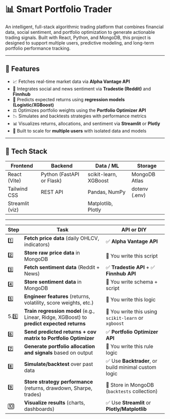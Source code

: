 # 📊 Smart Portfolio Trader

An intelligent, full-stack algorithmic trading platform that combines financial data, social sentiment, and portfolio optimization to generate actionable trading signals. Built with React, Python, and MongoDB, this project is designed to support multiple users, predictive modeling, and long-term portfolio performance tracking.

---

## 🚀 Features

- 📈 Fetches real-time market data via **Alpha Vantage API**
- 📣 Integrates social and news sentiment via **Tradestie (Reddit)** and **Finnhub**
- 🧠 Predicts expected returns using **regression models (Logistic/XGBoost)**
- ⚖️ Optimizes portfolio weights using the **Portfolio Optimizer API**
- 📉 Simulates and backtests strategies with performance metrics
- 📊 Visualizes returns, allocations, and sentiment via **Streamlit** or **Plotly**
- 🔐 Built to scale for **multiple users** with isolated data and models

---

## 🧩 Tech Stack

| Frontend      | Backend     | Data / ML        | Storage        |
|---------------|-------------|------------------|----------------|
| React (Vite)  | Python (FastAPI or Flask) | scikit-learn, XGBoost | MongoDB Atlas |
| Tailwind CSS  | REST API    | Pandas, NumPy    | dotenv (.env)  |
| Streamlit (viz) |             | Matplotlib, Plotly |              |

---

| Step  | Task                                                                                      | API or DIY                                          |
| ----- | ----------------------------------------------------------------------------------------- | --------------------------------------------------- |
| 1️⃣   | **Fetch price data** (daily OHLCV, indicators)                                            | ✅ **Alpha Vantage API**                             |
| 2️⃣   | **Store raw price data** in MongoDB                                                       | 🧠 You write this script                            |
| 3️⃣   | **Fetch sentiment data** (Reddit + News)                                                  | ✅ **Tradestie API** + ✅ **Finnhub API**             |
| 4️⃣   | **Store sentiment data** in MongoDB                                                       | 🧠 You write schema + script                        |
| 5️⃣   | **Engineer features** (returns, volatility, score weights, etc.)                          | 🧠 You write this logic                             |
| 5.5️⃣ | **Train regression model** (e.g., Linear, Ridge, XGBoost) to **predict expected returns** | 🧠 You write this using `scikit-learn` or `xgboost` |
| 6️⃣   | **Send predicted returns + cov matrix to Portfolio Optimizer**                            | ✅ **Portfolio Optimizer API**                       |
| 7️⃣   | **Generate portfolio allocation and signals** based on output                             | 🧠 You write this rule logic                        |
| 8️⃣   | **Simulate/backtest** over past data                                                      | ✅ Use **Backtrader**, or build minimal custom logic |
| 9️⃣   | **Store strategy performance** (returns, drawdown, Sharpe, trades)                        | 🧠 Store in MongoDB (`backtests` collection)        |
| 🔟    | **Visualize results** (charts, dashboards)                                                | ✅ Use **Streamlit** or **Plotly/Matplotlib**        |

